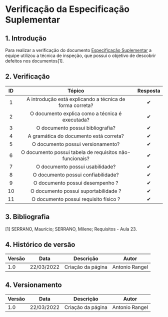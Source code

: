 # Verificação da Especificação Suplementar
## 1. Introdução
Para realizar a verificação do documento [Especificação Suplementar](../modelagem/especificacao-suplementar.md) a equipe utilizou a técnica de inspeção, que possui o objetivo de descobrir defeitos nos documentos[1]. 



## 2. Verificação
|  ID  |                                    Tópico                             |   Resposta    |
| :--: | :-------------------------------------------------------------------: | :-----------: |
|  1   | A introdução está explicando a técnica de forma correta?              |      ✔        | 
|  2   | O documento explica como a técnica é executada?                       |      ✔        |
|  3   | O documento possui bibliografia?                                      |      ✔        |
|  4   | A gramática do documento está correta?                                |      ✔        |
|  5   | O documento possui versionamento?                                     |      ✔        |
|  6   | O documento possui  tabela de requisitos não-funcionais?              |      ✔        |
|  7   | O documento possui usabilidade?                                       |      ✔        |
|  8   | O documento possui confiabilidade?                                    |      ✔        |
|  9   | O documento possui desempenho ?                                       |      ✔        |
|  10  | O documento possui suportabilidade ?                                  |      ✔        |
|  11  | O documento possui requisito físico ?                                 |      ✔        |


## 3. Bibliografia
[1] SERRANO, Maurício; SERRANO, Milene; Requisitos - Aula 23.

## 4. Histórico de versão

| Versão | Data       | Descrição         | Autor          |
| ------ | ---------- | ----------------- | -------------- |
| 1.0    | 22/03/2022 | Criação da página | Antonio Rangel |

## 4. Versionamento
| Versão | Data       | Descrição                                        | Autor                        |
| ------ | ---------- | ------------------------------------------------ | ---------------------------- |
| 1.0    | 22/03/2022 | Criação da página                                | Antonio Rangel               |